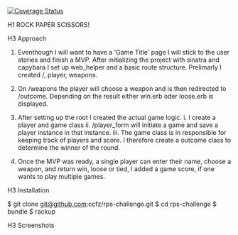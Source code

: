 [![Coverage Status](https://coveralls.io/repos/github/ccfz/rps-challenge/badge.svg?branch=master)](https://coveralls.io/github/ccfz/rps-challenge?branch=master)

H1 ROCK PAPER SCISSORS!

H3 Approach

1. Eventhough I will want to have a 'Game Title' page I will stick to the user stories and finish a MVP. After initializing the project with sinatra and capybara I set up web_helper and a basic route structure. Prelimarly I created /, player, weapons. 

2. On /weapons the player will choose a weapon and is then redirected to /outcome. Depending on the result either win.erb oder loose.erb is displayed. 

3. After setting up the root I created the actual game logic.
i. I create a player and game class
ii. /player_form will initiate a game and save a player instance in that instance. 
iii. The game class is in responsible for keeping track of players and score. I therefore create a outcome class to determine the winner of the round.

4. Once the MVP was ready, a single player can enter their name, choose a weapon, and return win, loose or tied, I added a game score, if one wants to play multiple games.

H3 Installation

$ git clone git@github.com:ccfz/rps-challenge.git
$ cd rps-challenge
$ bundle
$ rackup


H3 Screenshots

